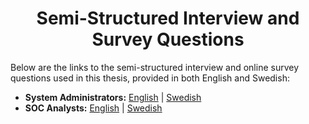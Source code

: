 <h1 align="center" position="relative">
  <span>Semi-Structured Interview and Survey Questions</span>
  <br>
</h1> 

Below are the links to the semi-structured interview and online survey questions used in this thesis, provided in both English and Swedish:
  <br>
- **System Administrators:** [English](https://form.jotform.com/242614032377351) | [Swedish](https://form.jotform.com/242612717565055)
- **SOC Analysts:** [English](https://form.jotform.com/242655432133350) | [Swedish](https://form.jotform.com/242622114813346)

